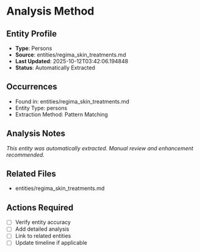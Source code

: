 # Analysis Method

## Entity Profile
- **Type**: Persons
- **Source**: entities/regima_skin_treatments.md
- **Last Updated**: 2025-10-12T03:42:06.194848
- **Status**: Automatically Extracted

## Occurrences
- Found in: entities/regima_skin_treatments.md
- Entity Type: persons
- Extraction Method: Pattern Matching

## Analysis Notes
*This entity was automatically extracted. Manual review and enhancement recommended.*

## Related Files
- entities/regima_skin_treatments.md

## Actions Required
- [ ] Verify entity accuracy
- [ ] Add detailed analysis
- [ ] Link to related entities
- [ ] Update timeline if applicable
